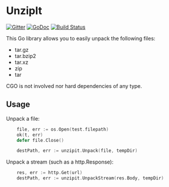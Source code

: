 # UnzipIt

[![Gitter](https://badges.gitter.im/Join%20Chat.svg)](https://gitter.im/c4milo/unzipit?utm_source=badge&utm_medium=badge&utm_campaign=pr-badge&utm_content=badge)
[![GoDoc](https://godoc.org/github.com/c4milo/unzipit?status.svg)](https://godoc.org/github.com/c4milo/unzipit)
[![Build Status](https://travis-ci.org/c4milo/unzipit.svg?branch=master)](https://travis-ci.org/c4milo/unzipit)

This Go library allows you to easily unpack the following files:

* tar.gz
* tar.bzip2
* tar.xz
* zip
* tar

CGO is not involved nor hard dependencies of any type.

## Usage

Unpack a file:

```go
    file, err := os.Open(test.filepath)
    ok(t, err)
    defer file.Close()

    destPath, err := unzipit.Unpack(file, tempDir)
```

Unpack a stream (such as a http.Response):

```go
    res, err := http.Get(url)
    destPath, err := unzipit.UnpackStream(res.Body, tempDir)
```

